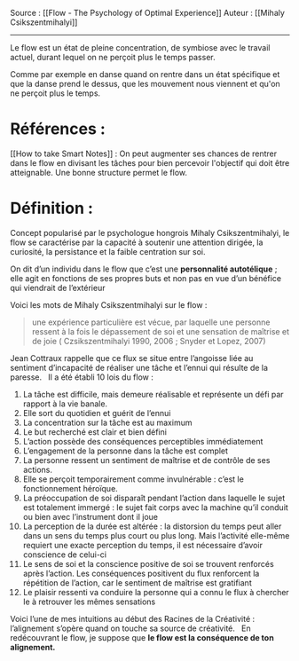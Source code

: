 Source : [[Flow - The Psychology of Optimal Experience]]
Auteur : [[Mihaly Csikszentmihalyi]]
***

Le flow est un état de pleine concentration, de symbiose avec le travail actuel, durant lequel on ne perçoit plus le temps passer.

Comme par exemple en danse quand on rentre dans un état spécifique et que la danse prend le dessus, que les mouvement nous viennent et qu'on ne perçoit plus le temps.

# Références : 
[[How to take Smart Notes]] : On peut augmenter ses chances de rentrer dans le flow en divisant les tâches pour bien percevoir l'objectif qui doit être atteignable. Une bonne structure permet le flow. 

# Définition :

Concept popularisé par le psychologue hongrois Mihaly Csikszentmihalyi, le flow se caractérise par la capacité à soutenir une attention dirigée, la curiosité, la persistance et la faible centration sur soi.

On dit d’un individu dans le flow que c’est une **personnalité autotélique** ; elle agit en fonctions de ses propres buts et non pas en vue d’un bénéfice qui viendrait de l’extérieur

Voici les mots de Mihaly Csikszentmihalyi sur le flow : 
> une expérience particulière est vécue, par laquelle une personne ressent à la fois le dépassement de soi et une sensation de maîtrise et de joie ( Czsikszentmihalyi 1990, 2006 ; Snyder et Lopez, 2007)

Jean Cottraux rappelle que ce flux se situe entre l’angoisse liée au sentiment d’incapacité de réaliser une tâche et l’ennui qui résulte de la paresse.   
Il a été établi 10 lois du flow :   
1. La tâche est difficile, mais demeure réalisable et représente un défi par rapport à la vie banale. 
2. Elle sort du quotidien et guérit de l’ennui 
3. La concentration sur la tâche est au maximum 
4. Le but recherché est clair et bien défini 
5. L’action possède des conséquences perceptibles immédiatement 
6. L’engagement de la personne dans la tâche est complet 
7. La personne ressent un sentiment de maîtrise et de contrôle de ses actions. 
8. Elle se perçoit temporairement comme invulnérable : c’est le fonctionnement héroïque. 
9. La préoccupation de soi disparaît pendant l’action dans laquelle le sujet est totalement immergé : le sujet fait corps avec la machine qu’il conduit ou bien avec l’instrument dont il joue 
10. La perception de la durée est altérée : la distorsion du temps peut aller dans un sens du temps plus court ou plus long. Mais l’activité elle-même requiert une exacte perception du temps, il est nécessaire d’avoir conscience de celui-ci 
11. Le sens de soi et la conscience positive de soi se trouvent renforcés après l’action. Les conséquences positivent du flux renforcent la répétition de l’action, car le sentiment de maîtrise est gratifiant    
12. Le plaisir ressenti va conduire la personne qui a connu le flux à chercher le à retrouver les mêmes sensations

Voici l’une de mes intuitions au début des Racines de la Créativité : l’alignement s’opère quand on touche sa source de créativité.   
En redécouvrant le flow, je suppose que **le flow est la conséquence de ton alignement.**
